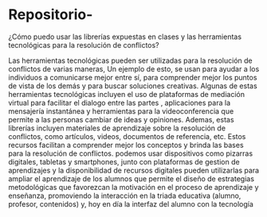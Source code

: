 # Repositorio-
¿Cómo puedo usar las librerías expuestas en clases y las herramientas tecnológicas para la resolución de conflictos?

Las herramientas tecnológicas pueden ser utilizadas para la resolución de conflictos de varias maneras, Un ejemplo de esto, se usan para ayudar a los individuos a comunicarse mejor entre sí, para comprender mejor los puntos de vista de los demás y para buscar soluciones creativas. Algunas de estas herramientas tecnológicas incluyen el uso de plataformas de mediación virtual para facilitar el dialogo entre las partes , aplicaciones para la mensajería instantánea y herramientas para la videoconferencia que permite a las personas cambiar de ideas y opiniones. Ademas, estas librerías incluyen materiales de aprendizaje sobre la resolución de conflictos, como artículos, videos, documentos de referencia, etc. Estos recursos facilitan a comprender mejor los conceptos y brinda las bases para la resolución de conflictos.
podemos usar dispositivos como pizarras digitales, tabletas y smartphones, junto con plataformas de gestion de aprendizajes y la disponibilidad de recursos digitales pueden utilizarlas para ampliar el aprendizaje de los alumnos que permite el diseño de estrategias metodológicas que favorezcan la motivación en el proceso de aprendizaje y enseñanza, promoviendo la interacción en la triada educativa (alumno, profesor, contenidos) y, hoy en día la interfaz del alumno con la tecnología  
